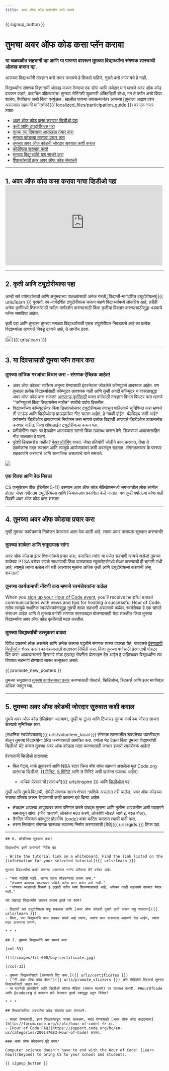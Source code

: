 ```yaml
---
title: अवर ऑफ कोड मार्गदर्शन कसे करावे
---
```


{{ signup_button }}

# तुमचा अवर ऑफ कोड कसा प्लॅन करावा

### या चळवळीत सहभागी व्हा आणि या पायऱ्या वापरून तुमच्या विद्यार्थ्यांना संगणक शास्त्राची ओळख करून द्या.

आजच्या विद्यार्थ्यांनी तंत्रज्ञान कसे तयार करायचे हे शिकले पाहिजे, नुसते कसे वापरायचे हे नाही.

विद्यार्थ्यांना संगणक विज्ञानाची ओळख करून देण्याचा एक सोपा आणि मजेदार मार्ग म्हणजे अवर ऑफ कोड वापरून पाहणे, कदाचित पहिल्यांदाच! तुमच्‍या सेटिंगशी जुळणारी अ‍ॅक्टिव्हिटी शोधा, मग ते वर्गात असो किंवा शालेय, वैयक्तिक असो किंवा वर्च्युअल . खालील पायर्‍या तपासल्यानंतर आमच्या [तुम्हाला अद्याप प्रश्न असल्यास सहभागी मार्गदर्शक]({{ localized_files/participation_guide }}) वर एक नजर टाका:

- [अवर ऑफ कोड कसा करावा? व्हिडीओ पहा](#how-to-video)
- [कृती आणि ट्युटोरीयल्स पहा ](#explore-activities)
- [तुमचा त्या दिवसाचा आराखडा तयार करा](#create-your-plan)
- [तुमच्या कोडच्या तासाचा प्रचार करा ](#promote-your-hour)
- [तुमच्या अवर ऑफ कोडची जोरदार सुरुवात कशी कराल](#how-to-start)
- [कोडींगला सुरुवात करा!](#code)
- [तुमच्या विद्यार्थ्यांचे यश साजरे करा](#celebrate)
- [शिक्षकांसाठी इतर अवर ऑफ कोड संसाधने](#other-resources)

* * *

<a id="how-to-video"></a>

## 1. अवर ऑफ कोड कसा करावा याचा व्हिडीओ पहा <iframe width="500" height="255" src="https://www.youtube-nocookie.com/embed/SrnvvWDm73k" frameborder="0" allowfullscreen></iframe> 

* * *

<a id="explore-activities"></a>

## 2. कृती आणि ट्युटोरीयल्स पहा

आम्ही सर्व वयोगटांसाठी आणि अनुभवाच्या पातळ्यांसाठी अनेक गंमती,[विद्यार्थी-मार्गदर्शित ट्युटोरीयल्स]({{ urls/learn }}) पुरवतो. स्व-मार्गदर्शित ट्युटोरीयल्स करून पाहणे विद्यार्थ्यांमध्ये लोकप्रिय आहे, तरीही अनेक कृतींमध्ये शिक्षकांसाठी चर्चेला मार्गदर्शन करण्यासाठी किंवा कृतीचा विस्तार करण्यासाठीसुद्धा धड्याचे प्लॅन्स समाविष्ट आहेत. 

कृती पहा आणि तुम्हाला तुमच्या सगळ्या विद्यार्थ्यांसाठी एकच ट्युटोरीयल निवडायचे आहे का प्रत्येक विद्यार्थ्याला आपापले निवडू द्यायचे आहे, ते आधीच ठरवा. 

[![](/images/tutorials.png)]({{ urls/learn }})

* * *

<a id="create-your-plan"></a>

## 3. या दिवसासाठी तुमचा प्लॅन तयार करा

### तुमच्या तांत्रिक गरजांचा विचार करा - संगणक ऐच्छिक आहेत!

- अवर ऑफ कोडचा सर्वोत्तम अनुभव घेण्यासाठी इंटरनेटला जोडलेले कॉम्प्युटर्स आवश्यक आहेत. पण तुम्हाला प्रत्येक विद्यार्थ्यासाठी कॉम्प्युटर आवश्यक नाही आणि तुम्ही अगदी कॉम्प्युटर न वापरतासुद्धा अवर ऑफ कोड करू शकता! [अनप्लग्ड कृतींसाठी](/learn) फक्त वर्गासाठी तंत्रज्ञान विभाग फिल्टर करा म्हणजे '"कॉम्प्युटर्स किंवा डिव्हायसेस नाहीत" साठीचे पर्याय दिसतील. 
- विद्यार्थ्यांच्या कॉम्प्युटर्सवर किंवा डिव्हायसेसवर ट्युटोरीयल्स तपासून पाहिल्याचे सुनिश्चित करा म्हणजे ती साऊंड आणि व्हिडीओसह ब्राऊझर्सवर नीट चालत आहेत, हे नक्की होईल. बँडविड्थ कमी आहे? वर्गासमोर व्हिडीओज दाखवण्याचे नियोजन करा म्हणजे प्रत्येक विद्यार्थी आपापले व्हिडीओज डाऊनलोड करणार नाहीत. किंवा ऑफलाईन ट्युटोरीयल्स करून पहा.
- प्रतीयोगींना स्वत: चा हेडफोन आणावयास सांगणे किंवा उपलब्ध करून देणे. शिकवण्या आवाजासाहित नीट चालतात हे पाहणे.
- पुरेशी डिव्हायसेस नाहीत? [पेअर प्रोग्रॅमिंग](https://www.youtube.com/watch?v=vgkahOzFH2Q) वापरा. जेंव्हा प्रतियोगी जोडीने काम करतात, तेंव्हा ते एकमेकांना मदत करतात आणि त्यामुळे आयोजकांवर कमी अवलंबून राहतात. संगणकशास्त्र के परस्पर सहकार्याने करण्याचे आणि सामाजिक असल्याचे याने समजते.

<img src="/images/fit-600/group_ipad.jpg" />

### एक दिवस आणि वेळ निवडा 

CS एज्युकेशन वीक (डिसेंबर 5-11) दरम्यान अवर ऑफ कोड सेलिब्रेशनमध्ये जगभरातील लोक सामील होतात जेव्हा नवीनतम ट्युटोरियल्स आणि क्रियाकलाप प्रकाशित केले जातात. पण तुम्ही वर्षातल्या कोणत्याही दिवशी अवर ऑफ कोड करू शकता!

* * *

<a id="promote-your-hour"></a>

## 4. तुमच्या अवर ऑफ कोडचा प्रचार करा

तुम्ही तुमच्या कार्यक्रमाचे नियोजन केल्यावर आता वेळ आली आहे, त्याचा प्रचार करायला सुरुवात करण्याची!

### तुमच्या शाळेला आणि समुदायला सांगा

अवर ऑफ कोडचा इतर शिक्षकांमध्ये प्रचार करा, कदाचित त्यांना या मजेत सहभागी व्हायचे असेल! तुमच्या शाळेच्या PTSA बरोबर संपर्क साधण्याची किंवा पालकांच्या न्यूजलेटर्समध्ये शेअर करण्याची ही चांगली संधी आहे, त्यामुळे त्यांना कळेल की घरी आल्यावर मुलांना अधिक कृती आणि ट्युटोरीयल्स करायची असू शकतात! 

### तुमच्या कार्यक्रमाची नोंदणी करा म्हणजे स्वयंसेवकांना कळेल

When you [sign up your Hour of Code event](/events), you’ll receive helpful email communications with news and tips for hosting a successful Hour of Code. तसेच त्यामुळे स्थानिक स्वयंसेवकांनासुद्धा तुमची शाळा सहभागी असल्याचे कळेल. स्वयंसेवक हे एक चांगले संसाधन आहेत आणि ते तुमच्या वर्गाशी संगणक शास्त्राबद्दल बोलण्यासाठी येऊ शकतील किंवा तुमच्या विद्यार्थ्यांना अवर ऑफ कोड कृतींसाठी मदत करतील.

### तुमच्या विद्यार्थ्यांची उत्सुकता वाढवा

विविध प्रकारचे लोक असलेले आणि अनेक कल्पक पद्धतीने संगणक शास्त्र वापरता येते, याबद्दलचे [प्रेरणादायी व्हिडीओज](/promote/resources) शेअर करून कार्यक्रमासाठी वातावरण निर्मिती करा. किंवा तुमच्या वर्गासाठी प्रेरणादायी पोस्टर प्रिंट करा! आपल्यासारखे दिसणारे लोक एखाद्या गोष्टीला प्रोत्साहन देत आहेत हे पाहिल्यावर विद्यार्थ्यांना त्या विषयात सहभागी होण्याची जास्त उत्सुकता असते.

{{ promote_new_posters }}

तुमच्या समुदायात [तुमच्या कार्यक्रमाचा प्रचार](/promote/resources#posters) करण्यासाठी पोस्टर्स, व्हिडिओज, स्टिकर्स आणि इतर मार्गांबद्दल अधिक जाणून घ्या. 

* * *

<a id="how-to-start"></a>

## 5. तुमच्या अवर ऑफ कोडची जोरदार सुरुवात कशी कराल

तुमचे अवर ऑफ कोड सेलिब्रेशन आल्यावर, तुम्ही या टूल्स आणि टिप्ससह तुमचा कार्यक्रम जोरात साजरा केल्याचे सुनिश्चित करा.

[स्थानिक स्वयंसेवकाला]({{ urls/volunteer_local }}) संगणक शास्त्रातील शक्यतेच्या व्याप्तीबद्दल बोलून तुमच्या विद्यार्थ्यांना प्रेरित करण्यासाठी आमंत्रित करा. वर्गाला भेट देऊन किंवा तुमच्या विद्यार्थ्यांशी व्हिडीओ चॅट करून तुमच्या अवर ऑफ कोडला मदत करण्यासाठी जगभर हजारो स्वयंसेवक आहेत!

प्रेरणादायी व्हिडीओ दाखवावा:

- बिल गेट्स, मार्क झुकरबर्ग आणि NBA स्टार क्रिस बॉश यांचा सहभाग असलेला मूळ Code.org प्रारंभाचा व्हिडीओ. ([1 मिनिट](https://www.youtube.com/watch?v=qYZF6oIZtfc), [5 मिनिटे](https://www.youtube.com/watch?v=nKIu9yen5nc) आणि 9 मिनिटे अशी व्हर्जन्स उपलब्ध आहेत)</li> 
    
    - अधिक प्रेरणादायी [संसाधने]({{ urls/inspire }}) आणि [व्हिडीओज](https://www.youtube.com/playlist?list=PLzdnOPI1iJNfpD8i4Sx7U0y2MccnrNZuP) पहा.</ul> 
    
    तुम्ही आणि तुमचे विद्यार्थी, दोघेही संगणक शास्त्र क्षेत्रात नवशिके असलात तरी चालेल. अवर ऑफ कोडच्या सत्राचा परिचय करून देण्यासाठी काही कल्पना इथे दिल्या आहेत:
    
    - तंत्रज्ञान आपल्या आयुष्यावर कसा परिणाम करते याबद्दल मुलांना आणि मुलींना आवडतील अशी उदाहरणे समजावून सांगा. (जीव वाचवणे, लोकांना मदत करणे, लोकांशी जोडले जाणे इ. बद्दल बोला).
    - दैनंदिन जीवनात कॉम्पुटर प्रोग्रामिंग (code) कशा करिता करतात त्याची यादी करा.
    - तरुण स्त्रियांना संगणक शास्त्रात स्वारस्य निर्माण करण्यासाठी [येथे]({{ urls/girls }}) टिप्स पहा.
    
    * * *
    
    

<a id="code"></a>

    
    ## 6. कोडींगला सुरुवात करा!
    
    विद्यार्थ्यांना कृती करण्याचे निर्देश द्या
    
    - Write the tutorial link on a whiteboard. Find the link listed on the [information for your selected tutorial]({{ urls/learn }}).
    
    तुमच्या विद्यार्थ्यांना काही समस्या असल्यास त्यांना प्रतिसाद देणे बरोबर आहे:
    
    - "मला माहिती नाही. आपण एकत्र सोडवण्याचा प्रयत्न करू."
    - "तंत्रज्ञान कायमच आपल्याला पाहिजे तसेच काम करेल असे नाही."
    - "संगणक आज्ञावली शिकणे हे एखादी नवीन भाषा शिकण्यासारखे आहे; लगेचच काही सहजपणे वापरता येणार नाही."
    
    जर एखाद्या विद्यार्थ्याचे लवकर करून झाले तर काय?
    
    - विद्यार्थी सर्व ट्युटोरीयल्स पाहू शकतात आणि [अवर ऑफ कोडची दुसरी कृती करून पाहू शकतात]({{ urls/learn }}).
    - किंवा, ज्या विद्यार्थ्यांचे काम लवकर संपले आहे त्यांना, ज्यांना काम करण्यास अडचणी येत आहेत, त्यांना मदत करण्यास सांगणे.
    
    * * *
    
    

<a id="celebrate"></a>

    
    ## 7. तुमच्या विद्यार्थ्यांचे यश साजरे करा
    
    [col-33]
    
    ![](/images/fit-600/boy-certificate.jpg)
    
    [/col-33]
    
    - तुमच्या विद्यार्थ्यांसाठी [प्रमाणपत्रे प्रिंट करा.]({{ urls/certificates }})
    - ["मी अवर ऑफ कोड केला"]({{ urls/promote_stickers }}) असे लिहिलेले स्टिकर्स तुमच्या विद्यार्थ्यांसाठी छापून घ्या.
    - या घटनेची छायाचित्रे आणि व्हिडीओ सोशल मेडिया (समाज माध्यमे) वर उपलब्ध करावी. #HourOfCode आणि @codeorg हे वापरून तसे केल्यास तुमचे यशसुद्धा उठून दिसेल!
    
    * * *
    
    

<a id="other-resources"></a>

    
    ## शिक्षकांकरिता अवरऑफ कोड संदर्भात इतर संसाधने:
    
    - सल्ला घेण्यासाठी, इतर शिक्षकांकडून जास्त आकलन, मदत घेण्यासाठी [अवर ऑफ कोड कट्ट्याला](http://forum.code.org/c/plc/hour-of-code) भेट द्या.
    - [Hour of Code FAQ](https://support.code.org/hc/en-us/categories/200147083-Hour-of-Code) तपासा.
    
    ### अवर ऑफ कोडनंतर पुढे काय?
    
    Computer science doesn’t have to end with the Hour of Code! [Learn how](/beyond) to bring CS to your school and students.
    
    {{ signup_button }}